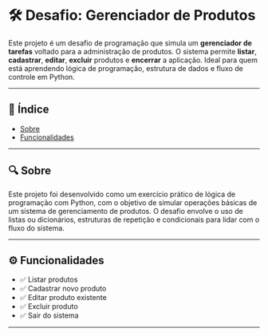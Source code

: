 # 🛠️ Desafio: Gerenciador de Produtos

Este projeto é um desafio de programação que simula um **gerenciador de tarefas** voltado para a administração de produtos. O sistema permite **listar**, **cadastrar**, **editar**, **excluir** produtos e **encerrar** a aplicação. Ideal para quem está aprendendo lógica de programação, estrutura de dados e fluxo de controle em Python.

---

## 📌 Índice

* [Sobre](#sobre)
* [Funcionalidades](#funcionalidades)

---

## 🔍 Sobre

Este projeto foi desenvolvido como um exercício prático de lógica de programação com Python, com o objetivo de simular operações básicas de um sistema de gerenciamento de produtos. O desafio envolve o uso de listas ou dicionários, estruturas de repetição e condicionais para lidar com o fluxo do sistema.

---

## ⚙️ Funcionalidades

* ✅ Listar produtos
* ✅ Cadastrar novo produto
* ✅ Editar produto existente
* ✅ Excluir produto
* ✅ Sair do sistema

---

